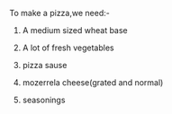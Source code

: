 To make a pizza,we need:-


1. A medium sized wheat base

2. A lot of fresh vegetables

3. pizza sause

4. mozerrela cheese(grated and normal)

5. seasonings
